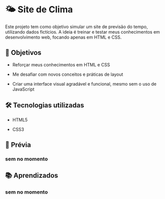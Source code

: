 # 🌤️ Site de Clima
Este projeto tem como objetivo simular um site de previsão do tempo, utilizando dados fictícios. A ideia é treinar e testar meus conhecimentos em desenvolvimento web, focando apenas em HTML e CSS.

## 🎯 Objetivos
- Reforçar meus conhecimentos em HTML e CSS

- Me desafiar com novos conceitos e práticas de layout

- Criar uma interface visual agradável e funcional, mesmo sem o uso de JavaScript

## 🛠️ Tecnologias utilizadas
- HTML5

- CSS3

## 📸 Prévia 
### sem no momento

## 📚 Aprendizados
### sem no momento